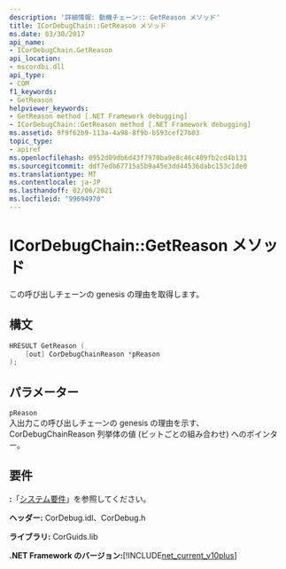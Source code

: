```yaml
---
description: '詳細情報: 動機チェーン:: GetReason メソッド'
title: ICorDebugChain::GetReason メソッド
ms.date: 03/30/2017
api_name:
- ICorDebugChain.GetReason
api_location:
- mscordbi.dll
api_type:
- COM
f1_keywords:
- GetReason
helpviewer_keywords:
- GetReason method [.NET Framework debugging]
- ICorDebugChain::GetReason method [.NET Framework debugging]
ms.assetid: 9f9f62b9-113a-4a98-8f9b-b593cef27b03
topic_type:
- apiref
ms.openlocfilehash: 0952d09db6d43f7970ba9e8c46c409fb2cd4b131
ms.sourcegitcommit: ddf7edb67715a5b9a45e3dd44536dabc153c1de0
ms.translationtype: MT
ms.contentlocale: ja-JP
ms.lasthandoff: 02/06/2021
ms.locfileid: "99694970"
---
```

# <a name="icordebugchaingetreason-method"></a>ICorDebugChain::GetReason メソッド

この呼び出しチェーンの genesis の理由を取得します。  
  
## <a name="syntax"></a>構文  
  
```cpp  
HRESULT GetReason (  
    [out] CorDebugChainReason *pReason  
);  
```  
  
## <a name="parameters"></a>パラメーター  

 `pReason`  
 入出力この呼び出しチェーンの genesis の理由を示す、CorDebugChainReason 列挙体の値 (ビットごとの組み合わせ) へのポインター。  
  
## <a name="requirements"></a>要件  

 **:**「[システム要件](../../get-started/system-requirements.md)」を参照してください。  
  
 **ヘッダー:** CorDebug.idl、CorDebug.h  
  
 **ライブラリ:** CorGuids.lib  
  
 **.NET Framework のバージョン:**[!INCLUDE[net_current_v10plus](../../../../includes/net-current-v10plus-md.md)]
